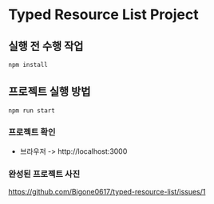 # Typed Resource List Project

## 실행 전 수행 작업

```bash
npm install
```

## 프로젝트 실행 방법

```bash
npm run start
```

### 프로젝트 확인

- 브라우저 -> http://localhost:3000

### 완성된 프로젝트 사진
https://github.com/Bigone0617/typed-resource-list/issues/1
